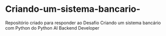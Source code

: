 # Criando-um-sistema-bancario-
Repositório criado para responder ao Desafio Criando um sistema bancário com Python do Python AI Backend Developer
